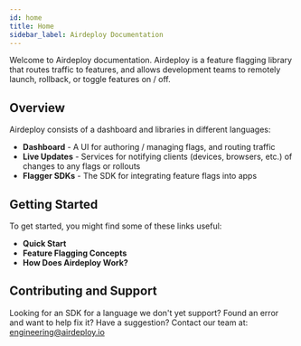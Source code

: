 ```yaml
---
id: home
title: Home
sidebar_label: Airdeploy Documentation
---
```


Welcome to Airdeploy documentation. Airdeploy is a feature flagging library that routes traffic to features, and allows development teams to remotely launch, rollback, or toggle features on / off.

## Overview

Airdeploy consists of a dashboard and libraries in different languages:

- **Dashboard** - A UI for authoring / managing flags, and routing traffic
- **Live Updates** - Services for notifying clients (devices, browsers, etc.) of changes to any flags or rollouts
- **Flagger SDKs** - The SDK for integrating feature flags into apps

## Getting Started

To get started, you might find some of these links useful:

- **Quick Start**
- **Feature Flagging Concepts**
- **How Does Airdeploy Work?**

## Contributing and Support

Looking for an SDK for a language we don't yet support? Found an error and want to help fix it? Have a suggestion? Contact our team at: <engineering@airdeploy.io>
